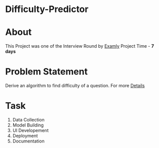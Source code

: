 # Difficulty-Predictor
# About
This Project was one of the Interview Round by [Examly](https://examly.io/)
Project Time - **7 days**
# Problem Statement
Derive an algorithm to find difficulty of a question.
For more [Details](https://github.com/akpmohan07/Difficulty-Predictor/blob/master/static/Readme%20Files/Campus%20Hiring%20Dev%20Role%20Tasks-1.pdf)
# Task
1. Data Collection
2. Model Building
3. UI Developement
4. Deployment
5. Documentation

